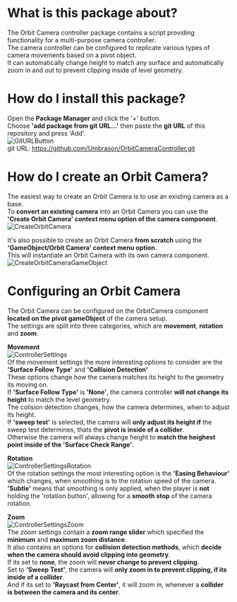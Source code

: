 # What is this package about?
The Orbit Camera controller package contains a script providing functionality for a multi-purpose camera controller.\
The camera controller can be configured to replicate various types of camera movements based on a pivot object.\
It can automatically change height to match any surface and automatically zoom in and out to prevent clipping inside of level geometry.

# How do I install this package?

Open the **Package Manager** and click the '+' button.\
Choose **'add package from git URL...'** then paste the **git URL** of this repository and press 'Add'.\
![GitURLButton](https://user-images.githubusercontent.com/45980080/114253417-6f8e0300-99aa-11eb-8744-beaf33319d0c.PNG) \
git URL: https://github.com/Umbrason/OrbitCameraController.git

# How do I create an Orbit Camera?
The easiest way to create an Orbit Camera is to use an existing camera as a base.\
To **convert an existing camera** into an Orbit Camera you can use the **'Create Orbit Camera' context menu option of the camera component**.\
![CreateOrbitCamera](https://user-images.githubusercontent.com/45980080/118815677-b9271300-b8b1-11eb-9674-34224017dade.PNG)

It's also possible to create an Orbit Camera **from scratch** using the **'GameObject/Orbit Camera' context menu option**.\
This will instantiate an Orbit Camera with its own camera component.\
![CreateOrbitCameraGameObject](https://user-images.githubusercontent.com/45980080/118816499-83365e80-b8b2-11eb-9ed3-cd4783747a6b.png)

# Configuring an Orbit Camera
The Orbit Camera can be configured on the OrbitCamera component **located on the pivot gameObject** of the camera setup.\
The settings are split into three categories, which are **movement**, **rotation** and **zoom**.

**Movement**\
![ControllerSettings](https://user-images.githubusercontent.com/45980080/118819691-df4eb200-b8b5-11eb-988a-2ad974ec70bb.PNG)\
Of the movement settings the more interesting options to consider are the **'Surface Follow Type'** and **'Collision Detection'**\
These options change how the camera matches its height to the geometry its moving on.\
If **'Surface Follow Type'** is **'None'**, the camera controller **will not change its height** to match the level geometry.\
The colision detection changes, how the camera determines, when to adjust its height.\
If **'sweep test'** is selected, the camera will **only adjust its height if** the sweep test determines, thats the **pivot is inside of a collider**.\
Otherwise the camera will always change height to **match the heighest point inside of the 'Surface Check Range'**.

**Rotation**\
![ControllerSettingsRotation](https://user-images.githubusercontent.com/45980080/118819737-ebd30a80-b8b5-11eb-9b39-b03ce75f80d0.png)\
Of the rotation settings the most interesting option is the **'Easing Behaviour'** which changes, when smoothing is to the rotation speed of the camera.\
**'Subtle'** means that smoothing is only applied, when the player is **not** holding the 'rotation button', allowing for a **smooth stop** of the camera rotation.

**Zoom**\
![ControllerSettingsZoom](https://user-images.githubusercontent.com/45980080/118819791-f8576300-b8b5-11eb-8c00-5d1f9ae0cfc2.PNG)\
The zoom settings contain a **zoom range slider** which specified the **minimum** and **maximum zoom distance**.\
It also contains an options for **collision detection methods**, which **decide when the camera should avoid clipping into geometry**. \
If its set to **none**, the zoom will **never change to prevent clipping**.\
Set to **'Sweep Test'**, the camera will **only zoom in to prevent clipping, if its inside of a collider**.\
And if its set to **'Raycast from Center'**, it will zoom in, whenever a **collider is between the camera and its center**.
